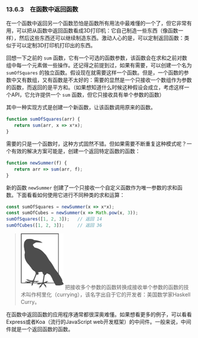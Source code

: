 ### 13.6.3　在函数中返回函数

在一个函数中返回另一个函数恐怕是函数所有用法中最难懂的一个了，但它非常有用，可以把从函数中返回函数看成3D打印机：它自己制造一些东西（像函数一样），然后这些东西还可以继续制造东西。激动人心的是，可以定制返回函数：类似于可以定制3D打印机打印出的东西。

回想一下之前的 `sum` 函数，它有一个可选的函数参数，该函数会在求和之前对数组中每一个元素做一些操作。还记得之前提到过，如果有需要，可以创建一个名为 `sumOfSquares` 的独立函数。假设现在就需要这样一个函数。但是，一个函数的参数中又有数组，又有函数是不太好的：需要的显然是一个只接收一个数组作为参数的函数，而返回的是平方和。（如果想知道什么时候这种假设会成立，考虑这样一个API，它允许提供一个 `sum` 函数，但它只接收具有单个参数的函数）

其中一种实现方式是创建一个新函数，让该函数调用原来的函数。

```javascript
function sumOfSquares(arr) {
   return sum(arr, x => x*x);
} 
```

需要的只是一个函数时，这种方式固然不错。但如果需要不断重复这种模式呢？一个有效的解决方案可能是，创建一个返回特定函数的函数：

```javascript
function newSummer(f) {
   return arr => sum(arr, f);
} 
```

新的函数 `newSummer` 创建了一个只接收一个自定义函数作为唯一参数的求和函数。下面看看如何使用它进行不同种类的求和运算：

```javascript
const sumOfSquares = newSummer(x => x*x);
const sumOfCubes = newSummer(x => Math.pow(x, 3));
sumOfSquares([1, 2, 3]);   // 返回 14
sumOfCubes([1, 2, 3]);     // 返回 36
```

> <img class="my_markdown" src="../images/2.png" style="width:116px;  height: 151px; " width="10%"/>
> 把接收多个参数的函数转换成接收单个参数的函数的技术叫作柯里化（currying），该名字出自于它的开发者：美国数学家Haskell Curry。

在函数中返回函数的应用程序通常都很深奥难懂。如果想看更多的例子，可以看看Express或者Koa（流行的JavaScript web开发框架）的中间件。一般来说，中间件就是一个返回函数的函数。

